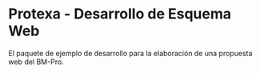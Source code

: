 # Protexa - Desarrollo de Esquema Web
El paquete de ejemplo de desarrollo para la elaboración de una propuesta web del BM-Pro.